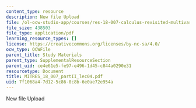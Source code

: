 ```yaml
---
content_type: resource
description: New file Upload
file: /ol-ocw-studio-app/courses/res-18-007-calculus-revisited-multivariable-calculus-fall-2011/7f1068a47d125c860c8b6e0ae72e954a_MITRES_18_007_partII_lec04.pdf
file_size: 438503
file_type: application/pdf
learning_resource_types: []
license: https://creativecommons.org/licenses/by-nc-sa/4.0/
ocw_type: OCWFile
parent_title: Study Materials
parent_type: SupplementalResourceSection
parent_uid: ce4e61e5-fe97-e496-1d45-c844a0290e31
resourcetype: Document
title: MITRES_18_007_partII_lec04.pdf
uid: 7f1068a4-7d12-5c86-0c8b-6e0ae72e954a
---
```

New file Upload